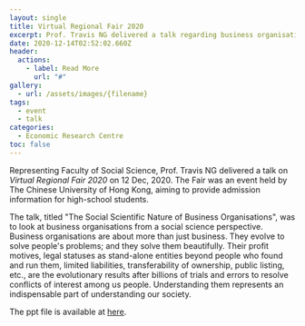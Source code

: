 ```yaml
---
layout: single
title: Virtual Regional Fair 2020
excerpt: Prof. Travis NG delivered a talk regarding business organisations.
date: 2020-12-14T02:52:02.660Z
header:
  actions:
    - label: Read More
      url: "#"
gallery:
  - url: /assets/images/{filename}
tags:
  - event
  - talk
categories:
  - Economic Research Centre
toc: false
---
```

Representing Faculty of Social Science, Prof. Travis NG delivered a talk on *Virtual Regional Fair 2020* on 12 Dec, 2020. The Fair was an event held by The Chinese University of Hong Kong, aiming to provide admission information for high-school students. 

 The talk, titled "The Social Scientific Nature of Business Organisations", was to look at business organisations from a social science perspective. Business organisations are about more than just business. They evolve to solve people's problems; and they solve them beautifully. Their profit motives, legal statuses as stand-alone entities beyond people who found and run them, limited liabilities, transferability of ownership, public listing, etc., are the evolutionary results after billions of trials and errors to resolve conflicts of interest among us people. Understanding them represents an indispensable part of understanding our society.



The ppt file is available at [here](https://drive.google.com/file/d/1PcZ8osAKHLiksonnQdJFUJx3FA2DPE2k/view?usp=sharing).
